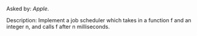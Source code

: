 Asked by: *Apple*.

Description: Implement a job scheduler which takes in a function f and an integer n, and calls f after n milliseconds.
